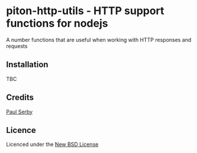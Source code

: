 # piton-http-utils - HTTP support functions for nodejs

A number functions that are useful when working with HTTP responses and requests

## Installation

TBC

## Credits
[Paul Serby](https://github.com/PabloSerbo/)

## Licence
Licenced under the [New BSD License](http://opensource.org/licenses/bsd-license.php)
